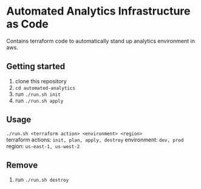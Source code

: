 # Automated Analytics Infrastructure as Code

Contains terraform code to automatically stand up analytics environment in aws.

## Getting started

1. clone this repository
2. `cd automated-analytics`
3. run `./run.sh init`
4. run `./run.sh apply`


## Usage
`./run.sh <terraform action> <environment> <region>`  
terraform actions: `init, plan, apply, destroy`
environment: `dev, prod`
region: `us-east-1, us-west-2`

## Remove

1. run `./run.sh destroy`